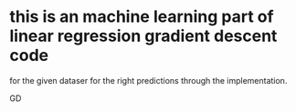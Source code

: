 # this is an machine learning part of linear regression gradient descent code 
for the given dataser for the 
right predictions through the implementation.

GD
